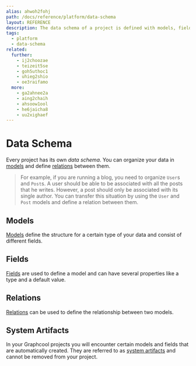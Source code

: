 ```yaml
---
alias: ahwoh2fohj
path: /docs/reference/platform/data-schema
layout: REFERENCE
description: The data schema of a project is defined with models, fields and relations that will define the GraphQL schema of your GraphQL backend.
tags:
  - platform
  - data-schema
related:
  further:
    - ij2choozae
    - teizeit5se
    - goh5uthoc1
    - uhieg2shio
    - oe3raifamo
  more:
    - ga2ahnee2a
    - aing2chaih
    - ahsoow1ool
    - he6jaicha8
    - uu2xighaef
---
```


# Data Schema

Every project has its own *data schema*. You can organize your data in [models](#models) and define [relations](#relations) between them.

> For example, if you are running a blog, you need to organize `User`s and `Post`s. A user should be able to be associated with all the posts that he writes. However, a post should only be associated with its single author.
You can transfer this situation by using the `User` and `Post` models and define a relation between them.

## Models

[Models](!alias-ij2choozae) define the structure for a certain type of your data and consist of different fields.

## Fields

[Fields](!alias-teizeit5se) are used to define a model and can have several properties like a type and a default value.

## Relations

[Relations](!alias-goh5uthoc1) can be used to define the relationship between two models.

## System Artifacts

In your Graphcool projects you will encounter certain models and fields that are automatically created. They are referred to as [system artifacts](!alias-uhieg2shio) and cannot be removed from your project.
